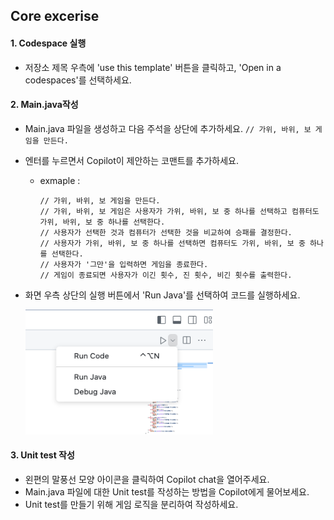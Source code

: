 ## Core excerise
#### 1. Codespace 실행
- 저장소 제목 우측에 'use this template' 버튼을 클릭하고, 'Open in a codespaces'를 선택하세요.

#### 2. Main.java작성

- Main.java 파일을 생성하고 다음 주석을 상단에 추가하세요.
  `// 가위, 바위, 보 게임을 만든다.`

- 엔터를 누르면서 Copilot이 제안하는 코맨트를 추가하세요.
  - exmaple :
    ```
    // 가위, 바위, 보 게임을 만든다.
    // 가위, 바위, 보 게임은 사용자가 가위, 바위, 보 중 하나를 선택하고 컴퓨터도 가위, 바위, 보 중 하나를 선택한다.
    // 사용자가 선택한 것과 컴퓨터가 선택한 것을 비교하여 승패를 결정한다.
    // 사용자가 가위, 바위, 보 중 하나를 선택하면 컴퓨터도 가위, 바위, 보 중 하나를 선택한다.
    // 사용자가 '그만'을 입력하면 게임을 종료한다.
    // 게임이 종료되면 사용자가 이긴 횟수, 진 횟수, 비긴 횟수를 출력한다.
    ```
- 화면 우측 상단의 실행 버튼에서 'Run Java'를 선택하여 코드를 실행하세요.
  <p> 
  <img src="/assets/runJava.png" alt="Run Java" width="300" height="200">
  </p>

#### 3. Unit test 작성
- 왼편의 말풍선 모양 아이콘을 클릭하여 Copilot chat을 열어주세요.
- Main.java 파일에 대한 Unit test를 작성하는 방법을 Copilot에게 물어보세요.
- Unit test를 만들기 위해 게임 로직을 분리하여 작성하세요.




